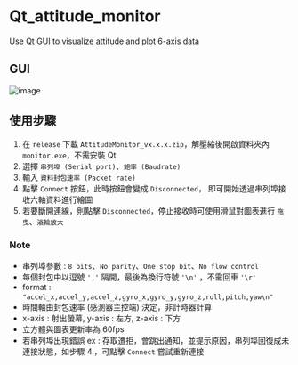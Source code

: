 # Qt_attitude_monitor
Use Qt GUI to visualize attitude and plot 6-axis data

## GUI

![image](https://user-images.githubusercontent.com/86707047/235585595-66f254bb-3553-4211-8283-6ee7abcb648b.png)

## 使用步驟

1. 在 `release` 下載 `AttitudeMonitor_vx.x.x.zip`，解壓縮後開啟資料夾內 `monitor.exe`，不需安裝 Qt
2. 選擇 `串列埠 (Serial port)`、`鮑率 (Baudrate)`
3. 輸入 `資料封包速率 (Packet rate)`
4. 點擊 `Connect` 按鈕，此時按鈕會變成 `Disconnected`， 即可開始透過串列埠接收六軸資料進行繪圖
5. 若要斷開連線，則點擊 `Disconnected`，停止接收時可使用滑鼠對圖表進行 `拖曳`、`滾輪放大`

### Note
- 串列埠參數 : `8 bits`、`No parity`、`One stop bit`、`No flow control`
- 每個封包中以逗號 `','` 隔開，最後為換行符號 `'\n'` ，不需回車 `'\r'`
- format : `"accel_x,accel_y,accel_z,gyro_x,gyro_y,gyro_z,roll,pitch,yaw\n"`
- 時間軸由封包速率 (感測器主控端) 決定，非計時器計算
- x-axis : 射出螢幕, y-axis : 左方, z-axis : 下方
- 立方體與圖表更新率為 60fps
- 若串列埠出現錯誤 ex : 存取遭拒，會跳出通知，並提示原因，串列埠回復成未連接狀態，如步驟 4.，可點擊 `Connect` 嘗試重新連接
